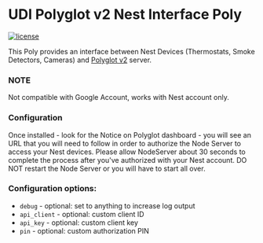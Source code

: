 # UDI Polyglot v2 Nest Interface Poly

[![license](https://img.shields.io/github/license/mashape/apistatus.svg)](https://github.com/exking/udi-nest2-poly/blob/master/LICENSE)

This Poly provides an interface between Nest Devices (Thermostats, Smoke Detectors, Cameras) and [Polyglot v2](https://github.com/UniversalDevicesInc/polyglot-v2) server.

### NOTE
Not compatible with Google Account, works with Nest account only.

### Configuration
Once installed -  look for the Notice on Polyglot dashboard - you will see an URL that you will need to follow in order to authorize the Node Server to access your Nest devices. Please allow NodeServer about 30 seconds to complete the process after you've authorized with your Nest account. DO NOT restart the Node Server or you will have to start all over.

### Configuration options:
  - `debug` - optional: set to anything to increase log output
  - `api_client` - optional: custom client ID
  - `api_key` - optional: custom client key
  - `pin` - optional: custom authorization PIN
